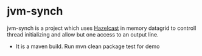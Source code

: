 # jvm-synch



jvm-synch is a project which uses [Hazelcast] in memory datagrid to controll thread initializing and allow but one access to an output line.

  - It is a maven build. Run mvn clean package test for demo

   [Hazelcast]: <https://hazelcast.org/>